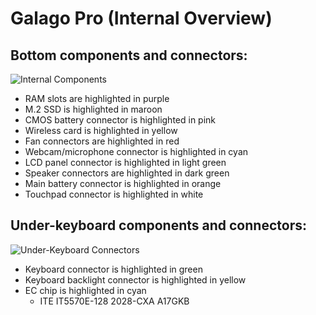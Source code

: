 # Galago Pro (Internal Overview)

## Bottom components and connectors:

![Internal Components](./img/components-highlighted.jpg)

- RAM slots are highlighted in purple
- M.2 SSD is highlighted in maroon
- CMOS battery connector is highlighted in pink
- Wireless card is highlighted in yellow
- Fan connectors are highlighted in red
- Webcam/microphone connector is highlighted in cyan
- LCD panel connector is highlighted in light green
- Speaker connectors are highlighted in dark green
- Main battery connector is highlighted in orange
- Touchpad connector is highlighted in white

## Under-keyboard components and connectors:

![Under-Keyboard Connectors](./img/under-keyboard.jpg)

- Keyboard connector is highlighted in green
- Keyboard backlight connector is highlighted in yellow
- EC chip is highlighted in cyan
  - ITE IT5570E-128 2028-CXA A17GKB
